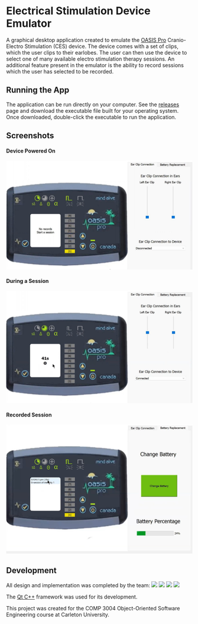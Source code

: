 # Electrical Stimulation Device Emulator
A graphical desktop application created to emulate the [OASIS Pro](https://mindalive.com/products/oasis-pro) Cranio-Electro Stimulation (CES) device.
The device comes with a set of clips, which the user clips to their earlobes. The user can then use the device to select one of many available electro stimulation therapy sessions. An additional feature present in the emulator is the ability to record sessions which the user has selected to be recorded.

## Running the App
The application can be run directly on your computer. See the [releases](https://github.com/alejita11011/COMP3004-PROJECT/releases) page and download the executable file built for your operating system. Once downloaded, double-click the executable to run the application.

## Screenshots
#### Device Powered On
![](./screenshots/on.jpg)

#### During a Session
![](./screenshots/session.jpg)

#### Recorded Session
![](./screenshots/record.jpg)

## Development
All design and implementation was completed by the team:
[![][sebastian-img]][sebastian] [![][alejita-img]][alejita] <a href="https://github.com/tharindu-h"><img width=50 src="https://github.com/tharindu-h.png" /></a> [![][liao-img]][liao]

[alejita]: https://github.com/alejita11011
[alejita-img]: https://github.com/alejita11011.png?size=50
[liao]: https://github.com/liaocanada
[liao-img]: https://github.com/liaocanada.png?size=50
[sebastian]: https://github.com/sebastiann3
[sebastian-img]: https://github.com/sebastiann3.png?size=50

The [Qt C++](https://www.qt.io/product/qt-for-desktop) framework was used for its development.

This project was created for the COMP 3004 Object-Oriented Software Engineering course at Carleton University.
